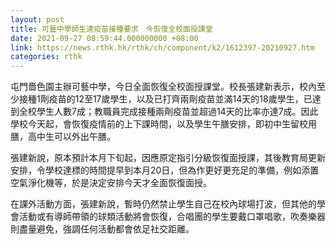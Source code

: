 ```yaml
---
layout: post
title: 可藝中學師生達疫苗接種要求　今恢復全校面授課堂
date: 2021-09-27 08:59:44.000000000 +08:00
link: https://news.rthk.hk/rthk/ch/component/k2/1612397-20210927.htm
categories: rthk
---
```


屯門嗇色園主辦可藝中學，今日全面恢復全校面授課堂。校長張建新表示，校內至少接種1劑疫苗的12至17歲學生，以及已打齊兩劑疫苗並滿14天的18歲學生，已達到全校學生人數7成；教職員完成接種兩劑疫苗並超過14天的比率亦達7成。因此學校今天起，會恢復疫情前的上下課時間，以及學生午膳安排，即初中生留校用膳，高中生可以外出午膳。

張建新說，原本預計本月下旬起，因應原定指引分級恢復面授課，其後教育局更新安排，令學校達標的時間提早到本月20日，但為作更好更充足的準備，例如添置空氣淨化機等，於是決定安排今天才全面恢復面授。

在課外活動方面，張建新說，暫時仍然禁止學生自己在校內球場打波，但其他的學會活動或有導師帶領的球類活動將會恢復，合唱團的學生要戴口罩唱歌，吹奏樂器則盡量避免，強調任何活動都會依足社交距離。
